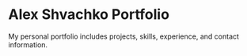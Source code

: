 # Alex Shvachko Portfolio
My personal portfolio includes projects, skills, experience, and contact information.